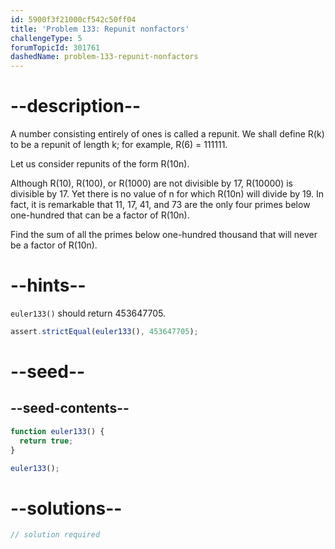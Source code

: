```yaml
---
id: 5900f3f21000cf542c50ff04
title: 'Problem 133: Repunit nonfactors'
challengeType: 5
forumTopicId: 301761
dashedName: problem-133-repunit-nonfactors
---
```


# --description--

A number consisting entirely of ones is called a repunit. We shall define R(k) to be a repunit of length k; for example, R(6) = 111111.

Let us consider repunits of the form R(10n).

Although R(10), R(100), or R(1000) are not divisible by 17, R(10000) is divisible by 17. Yet there is no value of n for which R(10n) will divide by 19. In fact, it is remarkable that 11, 17, 41, and 73 are the only four primes below one-hundred that can be a factor of R(10n).

Find the sum of all the primes below one-hundred thousand that will never be a factor of R(10n).

# --hints--

`euler133()` should return 453647705.

```js
assert.strictEqual(euler133(), 453647705);
```

# --seed--

## --seed-contents--

```js
function euler133() {
  return true;
}

euler133();
```

# --solutions--

```js
// solution required
```
